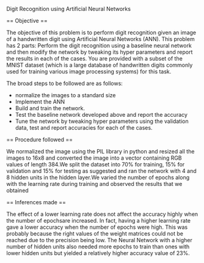 Digit Recognition using Artificial Neural Networks

== Objective ==

The objective of this problem is to perform digit recognition given an image of a
handwritten digit using Artificial Neural Networks (ANN). This problem has 2 parts:
Perform the digit recognition using a baseline neural network and then modify the
network by tweaking its hyper parameters and report the results in each of the
cases.
You are provided with a subset of the MNIST dataset (which is a large database of
handwritten digits commonly used for training various image processing systems)
for this task.

The broad steps to be followed are as follows:

* normalize the images to a standard size
* Implement the ANN
* Build and train the network.
* Test the baseline network developed above and report the accuracy
* Tune the network by tweaking hyper parameters using the validation data,
  test and report accuracies for each of the cases.
  
== Procedure followed ==

We normalized the image using the PIL library in python and resized all the images to
16x8 and converted the image into a vector containing RGB values of length 384.We
split the dataset into 70% for training, 15% for validation and 15% for testing as
suggested and ran the network with 4 and 8 hidden units in the hidden layer.We varied the
number of epochs along with the learning rate during training and observed the
results that we obtained

== Inferences made ==

The effect of a lower learning rate does not affect the accuracy highly when the
number of epochsare increased. In fact, having a higher learning rate gave a lower
accuracy when the number of epochs were high. This was probably because the right
values of the weight matrices could not be reached due to the precision being low.
The Neural Network with a higher number of hidden units also needed more epochs
to train than ones with lower hidden units but yielded a relatively higher accuracy
value of 23%.
